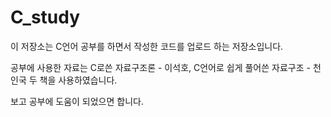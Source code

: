 # C_study

이 저장소는 C언어 공부를 하면서 작성한 코드를 업로드 하는 저장소입니다.

공부에 사용한 자료는 C로쓴 자료구조론 - 이석호, C언어로 쉽게 풀어쓴 자료구조 - 천인국 두 책을 사용하였습니다.

보고 공부에 도움이 되었으면 합니다.
